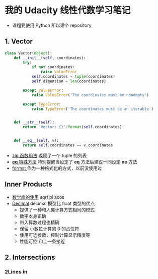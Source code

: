 # 我的 Udacity 线性代数学习笔记
* 课程要使用 Python 所以建个 repository 

## 1. Vector
```python
class Vector(object):
    def __init__(self, coordinates):
        try:
            if not coordinates:
                raise ValueError
            self.coordinates = tuple(coordinates)
            self.dimension = len(coordinates)

        except ValueError:
            raise ValueError('The coordinates must be nonempty')

        except TypeError:
            raise TypeError('The coordinates must be an iterable')


    def __str__(self):
        return 'Vector: {}'.format(self.coordinates)


    def __eq__(self, v):
        return self.coordinates == v.coordinates
```

* [zip 函数用法](https://docs.python.org/2.7/library/functions.html?highlight=zip#zip) 返回了一个 tuple 的列表
* [__eq__ 特殊方法](https://docs.python.org/2.7/reference/datamodel.html?highlight=__eq__#object.__eq__) 特别提醒当设定了 __eq__ 方法后建议一同设定  __ne__ 方法
* [format ](https://docs.python.org/2.7/library/string.html#formatspec) 作为一种格式化的方式，以前没使用过
## Inner Products
* [数学库的使用](https://docs.python.org/2/library/math.html) sqrt pi acos
* [Decimal](https://docs.python.org/2.7/library/decimal.html?highlight=decimal#) decimal 模型比 float 类型的优点
    * 提供了一种和人类计算方式相同的模式
    * 数字本身正确
    * 带入算数过程也精确
    * 保留 小数位计算的 0 的占位符
    * 使用可选参数，控制计算显示精度等
    * 性能可控  和上一条接近

## 2. Intersections
### 2Lines in